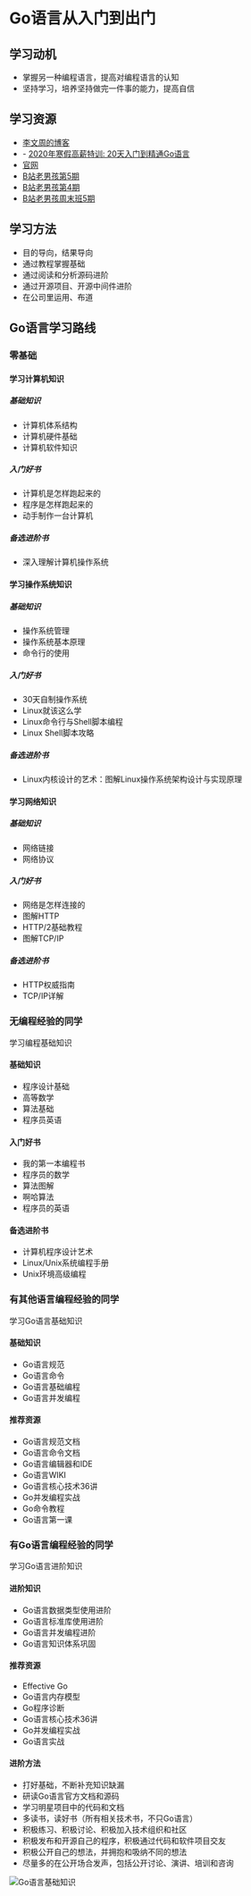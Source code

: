 # Go语言从入门到出门

## 学习动机

- 掌握另一种编程语言，提高对编程语言的认知
- 坚持学习，培养坚持做完一件事的能力，提高自信

## 学习资源

- [李文周的博客](https://www.liwenzhou.com/posts/Go/go_menu/)
- \- [2020年寒假高薪特训: 20天入门到精通Go语言](https://www.bilibili.com/video/av83815484?p=2)
- [官网](https://golang.org/)
- [B站老男孩第5期](https://www.bilibili.com/video/av83815484?p=2)
- [B站老男孩第4期](https://www.bilibili.com/video/av77475090?from=search&seid=17564199147946934375)
- [B站老男孩周末班5期](https://www.bilibili.com/video/av69407918?from=search&seid=17564199147946934375)

## 学习方法

- 目的导向，结果导向
- 通过教程掌握基础
- 通过阅读和分析源码进阶
- 通过开源项目、开源中间件进阶
- 在公司里运用、布道

## Go语言学习路线

### 零基础

#### 学习计算机知识

##### 基础知识

- 计算机体系结构
- 计算机硬件基础
- 计算机软件知识

##### 入门好书

- 计算机是怎样跑起来的
- 程序是怎样跑起来的
- 动手制作一台计算机

##### 备选进阶书

- 深入理解计算机操作系统

#### 学习操作系统知识

##### 基础知识

- 操作系统管理
- 操作系统基本原理
- 命令行的使用

##### 入门好书

- 30天自制操作系统
- Linux就该这么学
- Linux命令行与Shell脚本编程
- Linux Shell脚本攻略

##### 备选进阶书

- Linux内核设计的艺术：图解Linux操作系统架构设计与实现原理

#### 学习网络知识

##### 基础知识

- 网络链接
- 网络协议

##### 入门好书

- 网络是怎样连接的
- 图解HTTP
- HTTP/2基础教程
- 图解TCP/IP

##### 备选进阶书

- HTTP权威指南
- TCP/IP详解

### 无编程经验的同学

学习编程基础知识

#### 基础知识

- 程序设计基础
- 高等数学
- 算法基础
- 程序员英语

#### 入门好书

- 我的第一本编程书
- 程序员的数学
- 算法图解
- 啊哈算法
- 程序员的英语

#### 备选进阶书

- 计算机程序设计艺术
- Linux/Unix系统编程手册
- Unix环境高级编程

### 有其他语言编程经验的同学

学习Go语言基础知识

#### 基础知识

- Go语言规范
- Go语言命令
- Go语言基础编程
- Go语言并发编程

#### 推荐资源

- Go语言规范文档
- Go语言命令文档
- Go语言编辑器和IDE
- Go语言WIKI
- Go语言核心技术36讲
- Go并发编程实战
- Go命令教程
- Go语言第一课

### 有Go语言编程经验的同学

学习Go语言进阶知识

#### 进阶知识

- Go语言数据类型使用进阶
- Go语言标准库使用进阶
- Go语言并发编程进阶
- Go语言知识体系巩固

#### 推荐资源

- Effective Go
- Go语言内存模型
- Go程序诊断
- Go语言核心技术36讲
- Go并发编程实战
- Go语言实战

#### 进阶方法

- 打好基础，不断补充知识缺漏
- 研读Go语言官方文档和源码
- 学习明星项目中的代码和文档
- 多读书，读好书（所有相关技术书，不只Go语言）
- 积极练习、积极讨论、积极加入技术组织和社区
- 积极发布和开源自己的程序，积极通过代码和软件项目交友
- 积极公开自己的想法，并拥抱和吸纳不同的想法
- 尽量多的在公开场合发声，包括公开讨论、演讲、培训和咨询

![Go语言基础知识](https://static001.infoq.cn/resource/image/f0/6f/f0728a5c91f4783c0de02ce65a8f8e6f.png)